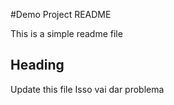 #Demo Project README

This is a simple readme file

## Heading

Update this file
Isso vai dar problema